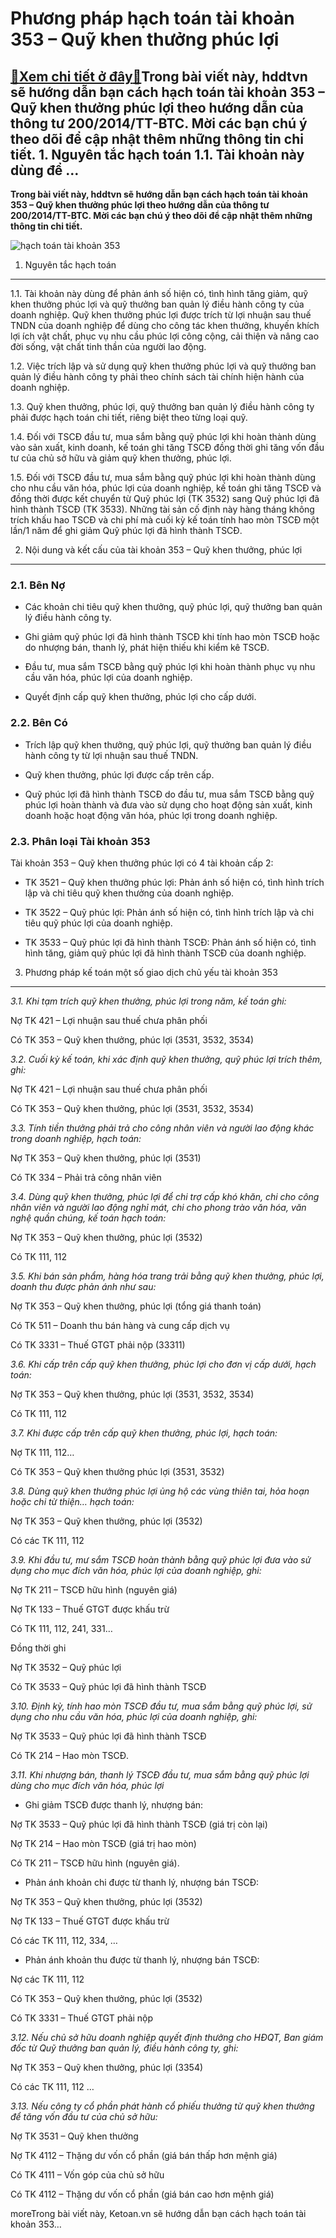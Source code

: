 Phương pháp hạch toán tài khoản 353 – Quỹ khen thưởng phúc lợi
==============================================================

[:gift:Xem chi tiết ở đây:gift:](https://hddtvn.com/phuong-phap-hach-toan-tai-khoan-353-quy-khen-thuong-phuc-loi/)Trong bài viết này, hddtvn sẽ hướng dẫn bạn cách hạch toán tài khoản 353 – Quỹ khen thưởng phúc lợi theo hướng dẫn của thông tư 200/2014/TT-BTC. Mời các bạn chú ý theo dõi để cập nhật thêm những thông tin chi tiết. 1. Nguyên tắc hạch toán 1.1. Tài khoản này dùng để …
---------------------------------------------------------------------------------------------------------------------------------------------------------------------------------------------------------------------------------------------------------------------------

**Trong bài viết này, hddtvn sẽ hướng dẫn bạn cách hạch toán tài khoản 353 – Quỹ khen thưởng phúc lợi theo hướng dẫn của thông tư 200/2014/TT-BTC. Mời các bạn chú ý theo dõi để cập nhật thêm những thông tin chi tiết.**


![hạch toán tài khoản 353](https://hddtvn.com/wp-content/uploads/2021/01/open-source-payroll-1-1024x409-1.png)


1. Nguyên tắc hạch toán
-----------------------


1.1. Tài khoản này dùng để phản ánh số hiện có, tình hình tăng giảm, quỹ khen thưởng phúc lợi và quỹ thưởng ban quản lý điều hành công ty của doanh nghiệp. Quỹ khen thưởng phúc lợi được trích từ lợi nhuận sau thuế TNDN của doanh nghiệp để dùng cho công tác khen thưởng, khuyến khích lợi ích vật chất, phục vụ nhu cầu phúc lợi công cộng, cải thiện và nâng cao đời sống, vật chất tinh thần của người lao động.


1.2. Việc trích lập và sử dụng quỹ khen thưởng phúc lợi và quỹ thưởng ban quản lý điều hành công ty phải theo chính sách tài chính hiện hành của doanh nghiệp.


1.3. Quỹ khen thưởng, phúc lợi, quỹ thưởng ban quản lý điều hành công ty phải được hạch toán chi tiết, riêng biệt theo từng loại quỹ.


1.4. Đối với TSCĐ đầu tư, mua sắm bằng quỹ phúc lợi khi hoàn thành dùng vào sản xuất, kinh doanh, kế toán ghi tăng TSCĐ đồng thời ghi tăng vốn đầu tư của chủ sở hữu và giảm quỹ khen thưởng, phúc lợi.


1.5. Đối với TSCĐ đầu tư, mua sắm bằng quỹ phúc lợi khi hoàn thành dùng cho nhu cầu văn hóa, phúc lợi của doanh nghiệp, kế toán ghi tăng TSCĐ và đồng thời được kết chuyển từ Quỹ phúc lợi (TK 3532) sang Quỹ phúc lợi đã hình thành TSCĐ (TK 3533). Những tài sản cố định này hàng tháng không trích khấu hao TSCĐ và chi phí mà cuối kỳ kế toán tính hao mòn TSCĐ một lần/1 năm để ghi giảm Quỹ phúc lợi đã hình thành TSCĐ.


2. Nội dung và kết cấu của tài khoản 353 – Quỹ khen thưởng, phúc lợi
--------------------------------------------------------------------


### 2.1. Bên Nợ




* Các khoản chi tiêu quỹ khen thưởng, quỹ phúc lợi, quỹ thưởng ban quản lý điều hành công ty.

* Ghi giảm quỹ phúc lợi đã hình thành TSCĐ khi tính hao mòn TSCĐ hoặc do nhượng bán, thanh lý, phát hiện thiếu khi kiểm kê TSCĐ.

* Đầu tư, mua sắm TSCĐ bằng quỹ phúc lợi khi hoàn thành phục vụ nhu cầu văn hóa, phúc lợi của doanh nghiệp.

* Quyết định cấp quỹ khen thưởng, phúc lợi cho cấp dưới.



### 2.2. Bên Có




* Trích lập quỹ khen thưởng, quỹ phúc lợi, quỹ thưởng ban quản lý điều hành công ty từ lợi nhuận sau thuế TNDN.

* Quỹ khen thưởng, phúc lợi được cấp trên cấp.

* Quỹ phúc lợi đã hình thành TSCĐ do đầu tư, mua sắm TSCĐ bằng quỹ phúc lợi hoàn thành và đưa vào sử dụng cho hoạt động sản xuất, kinh doanh hoặc hoạt động văn hóa, phúc lợi trong doanh nghiệp.



### 2.3. Phân loại Tài khoản 353


Tài khoản 353 – Quỹ khen thưởng phúc lợi có 4 tài khoản cấp 2:




* TK 3521 – Quỹ khen thưởng phúc lợi: Phản ánh số hiện có, tình hình trích lập và chi tiêu quỹ khen thưởng của doanh nghiệp.

* TK 3522 – Quỹ phúc lợi: Phản ánh số hiện có, tình hình trích lập và chi tiêu quỹ phúc lợi của doanh nghiệp.

* TK 3533 – Quỹ phúc lợi đã hình thành TSCĐ: Phản ánh số hiện có, tình hình tăng, giảm quỹ phúc lợi đã hình thành TSCĐ của doanh nghiệp.



3. Phương pháp kế toán một số giao dịch chủ yếu tài khoản 353
-------------------------------------------------------------


*3.1. Khi tạm trích quỹ khen thưởng, phúc lợi trong năm, kế toán ghi:*


Nợ TK 421 – Lợi nhuận sau thuế chưa phân phối


Có TK 353 – Quỹ khen thưởng, phúc lợi (3531, 3532, 3534)


*3.2. Cuối kỳ kế toán, khi xác định quỹ khen thưởng, quỹ phúc lợi trích thêm, ghi:*


Nợ TK 421 – Lợi nhuận sau thuế chưa phân phối


Có TK 353 – Quỹ khen thưởng, phúc lợi (3531, 3532, 3534)


*3.3. Tính tiền thưởng phải trả cho công nhân viên và người lao động khác trong doanh nghiệp, hạch toán:*


Nợ TK 353 – Quỹ khen thưởng, phúc lợi (3531)


Có TK 334 – Phải trả công nhân viên


*3.4. Dùng quỹ khen thưởng, phúc lợi để chi trợ cấp khó khăn, chi cho công nhân viên và người lao động nghỉ mát, chi cho phong trào văn hóa, văn nghệ quần chúng, kế toán hạch toán:*


Nợ TK 353 – Quỹ khen thưởng, phúc lợi (3532)


Có TK 111, 112


*3.5. Khi bán sản phẩm, hàng hóa trang trải bằng quỹ khen thưởng, phúc lợi, doanh thu được phản ánh như sau:*


Nợ TK 353 – Quỹ khen thưởng, phúc lợi (tổng giá thanh toán)


Có TK 511 – Doanh thu bán hàng và cung cấp dịch vụ


Có TK 3331 – Thuế GTGT phải nộp (33311)


*3.6. Khi cấp trên cấp quỹ khen thưởng, phúc lợi cho đơn vị cấp dưới, hạch toán:*


Nợ TK 353 – Quỹ khen thưởng, phúc lợi (3531, 3532, 3534)


Có TK 111, 112


*3.7. Khi được cấp trên cấp quỹ khen thưởng, phúc lợi, hạch toán:*


Nợ TK 111, 112…


Có TK 353 – Quỹ khen thưởng phúc lợi (3531, 3532)


*3.8. Dùng quỹ khen thưởng phúc lợi ủng hộ các vùng thiên tai, hỏa hoạn hoặc chi từ thiện… hạch toán:*


Nợ TK 353 – Quỹ khen thưởng, phúc lợi (3532)


Có các TK 111, 112


*3.9. Khi đầu tư, mư sắm TSCĐ hoàn thành bằng quỹ phúc lợi đưa vào sử dụng cho mục đích văn hóa, phúc lợi của doanh nghiệp, ghi:*


Nợ TK 211 – TSCĐ hữu hình (nguyên giá)


Nợ TK 133 – Thuế GTGT được khấu trừ


Có TK 111, 112, 241, 331…


Đồng thời ghi


Nợ TK 3532 – Quỹ phúc lợi


Có TK 3533 – Quỹ phúc lợi đã hình thành TSCĐ


*3.10. Định kỳ, tính hao mòn TSCĐ đầu tư, mua sắm bằng quỹ phúc lợi, sử dụng cho nhu cầu văn hóa, phúc lợi của doanh nghiệp, ghi:*


Nợ TK 3533 – Quỹ phúc lợi đã hình thành TSCĐ


Có TK 214 – Hao mòn TSCĐ.


*3.11. Khi nhượng bán, thanh lý TSCĐ đầu tư, mua sắm bằng quỹ phúc lợi dùng cho mục đích văn hóa, phúc lợi*




* Ghi giảm TSCĐ được thanh lý, nhượng bán:



Nợ TK 3533 – Quỹ phúc lợi đã hình thành TSCĐ (giá trị còn lại)


Nợ TK 214 – Hao mòn TSCĐ (giá trị hao mòn)


Có TK 211 – TSCĐ hữu hình (nguyên giá).




* Phản ánh khoản chi được từ thanh lý, nhượng bán TSCĐ:



Nợ TK 353 – Quỹ khen thưởng, phúc lợi (3532)


Nợ TK 133 – Thuế GTGT được khấu trừ


Có các TK 111, 112, 334, …




* Phản ánh khoản thu được từ thanh lý, nhượng bán TSCĐ:



Nợ các TK 111, 112


Có TK 353 – Quỹ khen thưởng, phúc lợi (3532)


Có TK 3331 – Thuế GTGT phải nộp


*3.12. Nếu chủ sở hữu doanh nghiệp quyết định thưởng cho HĐQT, Ban giám đốc từ Quỹ thưởng ban quản lý, điều hành công ty, ghi:*


Nợ TK 353 – Quỹ khen thưởng, phúc lợi (3354)


Có các TK 111, 112 …


*3.13. Nếu công ty cổ phần phát hành cổ phiếu thưởng từ quỹ khen thưởng để tăng vốn đầu tư của chủ sở hữu:*


Nợ TK 3531 – Quỹ khen thưởng


Nợ TK 4112 – Thặng dư vốn cổ phần (giá bán thấp hơn mệnh giá)


Có TK 4111 – Vốn góp của chủ sở hữu


Có TK 4112 – Thặng dư vốn cổ phần (giá bán cao hơn mệnh giá)



moreTrong bài viết này, Ketoan.vn sẽ hướng dẫn bạn cách hạch toán tài khoản 353…

